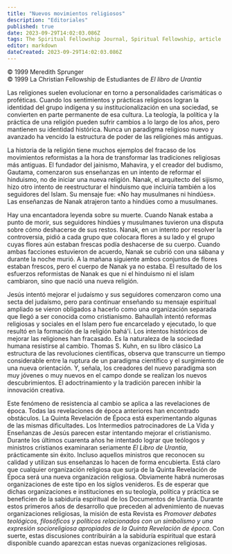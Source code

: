 ```yaml
---
title: "Nuevos movimientos religiosos"
description: "Editoriales"
published: true
date: 2023-09-29T14:02:03.086Z
tags: The Spiritual Fellowship Journal, Spiritual Fellowship, article
editor: markdown
dateCreated: 2023-09-29T14:02:03.086Z
---
```



<p class="v-card v-sheet theme--light grey lighten-3 px-2">© 1999 Meredith Sprunger<br>© 1999 La Christian Fellowship de Estudiantes de <i>El libro de Urantia</i></p>


Las religiones suelen evolucionar en torno a personalidades carismáticas o proféticas. Cuando los sentimientos y prácticas religiosos logran la identidad del grupo indígena y su institucionalización en una sociedad, se convierten en parte permanente de esa cultura. La teología, la política y la práctica de una religión pueden sufrir cambios a lo largo de los años, pero mantienen su identidad histórica. Nunca un paradigma religioso nuevo y avanzado ha vencido la estructura de poder de las religiones más antiguas.

La historia de la religión tiene muchos ejemplos del fracaso de los movimientos reformistas a la hora de transformar las tradiciones religiosas más antiguas. El fundador del jainismo, Mahavira, y el creador del budismo, Gautama, comenzaron sus enseñanzas en un intento de reformar el hinduismo, no de iniciar una nueva religión. Nanak, el arquitecto del sijismo, hizo otro intento de reestructurar el hinduismo que incluiría también a los seguidores del Islam. Su mensaje fue: «No hay musulmanes ni hindúes». Las enseñanzas de Nanak atrajeron tanto a hindúes como a musulmanes.

Hay una encantadora leyenda sobre su muerte. Cuando Nanak estaba a punto de morir, sus seguidores hindúes y musulmanes tuvieron una disputa sobre cómo deshacerse de sus restos. Nanak, en un intento por resolver la controversia, pidió a cada grupo que colocara flores a su lado y el grupo cuyas flores aún estaban frescas podía deshacerse de su cuerpo. Cuando ambas facciones estuvieron de acuerdo, Nanak se cubrió con una sábana y durante la noche murió. A la mañana siguiente ambos conjuntos de flores estaban frescos, pero el cuerpo de Nanak ya no estaba. El resultado de los esfuerzos reformistas de Nanak es que ni el hinduismo ni el islam cambiaron, sino que nació una nueva religión.

Jesús intentó mejorar el judaísmo y sus seguidores comenzaron como una secta del judaísmo, pero para continuar enseñando su mensaje espiritual ampliado se vieron obligados a hacerlo como una organización separada que llegó a ser conocida como cristianismo. Bahaullah intentó reformas religiosas y sociales en el Islam pero fue encarcelado y ejecutado, lo que resultó en la formación de la religión bahá'í. Los intentos históricos de mejorar las religiones han fracasado. Es la naturaleza de la sociedad humana resistirse al cambio. Thomas S. Kuhn, en su libro clásico La estructura de las revoluciones científicas, observa que transcurre un tiempo considerable entre la ruptura de un paradigma científico y el surgimiento de una nueva orientación. Y, señala, los creadores del nuevo paradigma son muy jóvenes o muy nuevos en el campo donde se realizan los nuevos descubrimientos. El adoctrinamiento y la tradición parecen inhibir la innovación creativa.

Este fenómeno de resistencia al cambio se aplica a las revelaciones de época. Todas las revelaciones de época anteriores han encontrado obstáculos. La Quinta Revelación de Época está experimentando algunas de las mismas dificultades. Los Intermedios patrocinadores de La Vida y Enseñanzas de Jesús parecen estar intentando mejorar el cristianismo. Durante los últimos cuarenta años he intentado lograr que teólogos y ministros cristianos examinaran seriamente _El Libro de Urantia_, prácticamente sin éxito. Incluso aquellos ministros que reconocen su calidad y utilizan sus enseñanzas lo hacen de forma encubierta. Está claro que cualquier organización religiosa que surja de la Quinta Revelación de Época será una nueva organización religiosa. Obviamente habrá numerosas organizaciones de este tipo en los siglos venideros. Es de esperar que dichas organizaciones e instituciones en su teología, política y práctica se beneficien de la sabiduría espiritual de los Documentos de Urantia. Durante estos primeros años de desarrollo que preceden al advenimiento de nuevas organizaciones religiosas, la misión de esta Revista es _Promover debates teológicos, filosóficos y políticos relacionados con un simbolismo y una expresión socioreligiosa apropiados de la Quinta Revelación de época_. Con suerte, estas discusiones contribuirán a la sabiduría espiritual que estará disponible cuando aparezcan estas nuevas organizaciones religiosas.

